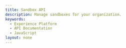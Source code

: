 ```yaml
---
title: Sandbox API
description: Manage sandboxes for your organization.
keywords: 
  - Experience Platform
  - API Documentation
  - JavaScript
layout: none
--- 
```

<RedoclyAPIBlock src="https://raw.githubusercontent.com/AdobeDocs/experience-platform-apis/main/src/swagger-specs/sandbox.yaml"/>